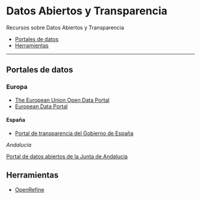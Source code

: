 # Datos Abiertos y Transparencia

Recursos sobre Datos Abiertos y Transparencia

- [Portales de datos](#portales-de-datos)
- [Herramientas](#herramientas)

-------------------

## Portales de datos

### Europa

* [The European Union Open Data Portal](http://data.europa.eu/euodp/en/home)
* [European Data Portal](https://www.europeandataportal.eu/)

#### España

* [Portal de transparencia del Gobierno de España](http://transparencia.gob.es/)

_Andalucía_

[Portal de datos abiertos de la Junta de Andalucía](http://www.juntadeandalucia.es/datosabiertos/portal.html)

## Herramientas

- [OpenRefine](http://openrefine.org/)
